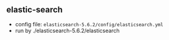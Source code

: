 ## elastic-search
* config file: `elasticsearch-5.6.2/config/elasticsearch.yml`
* run by ./elasticsearch-5.6.2/elasticsearch

